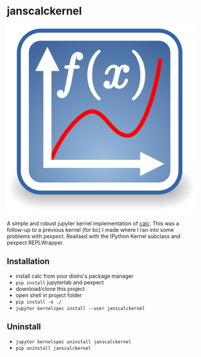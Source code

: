 # janscalckernel

![alt](janscalckernel/logo-svg.svg)

A simple and robust jupyter kernel implementation of [calc](http://www.isthe.com/chongo/tech/comp/calc/).
This was a follow-up to a previous kernel (for bc) I made where I ran into some problems with pexpect.
Realised with the IPython Kernel subclass and pexpect REPLWrapper.

## Installation

- install calc from your distro's package manager
- `pip install` jupyterlab and pexpect
- download/clone this project
- open shell in project folder
- `pip install -e ./`
- `jupyter kernelspec install --user janscalckernel`

## Uninstall

- `jupyter kernelspec uninstall janscalckernel`
- `pip uninstall janscalckernel`